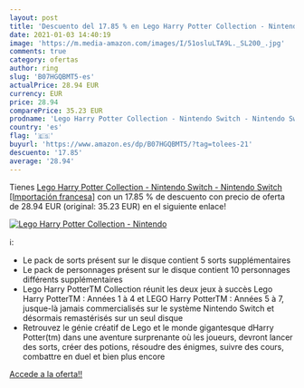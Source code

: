 ```yaml
---
layout: post
title: 'Descuento del 17.85 % en Lego Harry Potter Collection - Nintendo '
date: 2021-01-03 14:40:19
image: 'https://m.media-amazon.com/images/I/51osluLTA9L._SL200_.jpg'
comments: true
category: ofertas
author: ring
slug: 'B07HGQBMT5-es'
actualPrice: 28.94 EUR
currency: EUR
price: 28.94
comparePrice: 35.23 EUR
prodname: 'Lego Harry Potter Collection - Nintendo Switch - Nintendo Switch [Importación francesa]'
country: 'es'
flag: '🇪🇸'
buyurl: 'https://www.amazon.es/dp/B07HGQBMT5/?tag=tolees-21'
descuento: '17.85'
average: '28.94'
---
```


Tienes [Lego Harry Potter Collection - Nintendo Switch - Nintendo Switch [Importación francesa]](https://www.amazon.es/dp/B07HGQBMT5/?tag=tolees-21) con un 17.85 % de descuento con precio de oferta de 28.94 EUR (original: 35.23 EUR) en el siguiente enlace!

[![Lego Harry Potter Collection - Nintendo ](https://m.media-amazon.com/images/I/51osluLTA9L._SL200_.jpg)](https://www.amazon.es/dp/B07HGQBMT5/?tag=tolees-21)

ℹ️:

- Le pack de sorts présent sur le disque contient 5 sorts supplémentaires
- Le pack de personnages présent sur le disque contient 10 personnages différents supplémentaires
- Lego Harry PotterTM Collection réunit les deux jeux à succès Lego Harry PotterTM : Années 1 à 4 et LEGO Harry PotterTM : Années 5 à 7, jusque-là jamais commercialisés sur le système Nintendo Switch et désormais remastérisés sur un seul disque
- Retrouvez le génie créatif de Lego et le monde gigantesque dHarry Potter(tm) dans une aventure surprenante où les joueurs, devront lancer des sorts, créer des potions, résoudre des énigmes, suivre des cours, combattre en duel et bien plus encore

[Accede a la oferta!!](https://www.amazon.es/dp/B07HGQBMT5/?tag=tolees-21)
